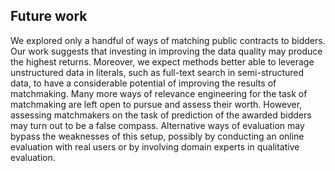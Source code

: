 ## Future work

<!-- náměty pro další vědecké zkoumání -->

We explored only a handful of ways of matching public contracts to bidders.
Our work suggests that investing in improving the data quality may produce the highest returns.
Moreover, we expect methods better able to leverage unstructured data in literals, such as full-text search in semi-structured data, to have a considerable potential of improving the results of matchmaking.
Many more ways of relevance engineering for the task of matchmaking are left open to pursue and assess their worth.
However, assessing matchmakers on the task of prediction of the awarded bidders may turn out to be a false compass.
Alternative ways of evaluation may bypass the weaknesses of this setup, possibly by conducting an online evaluation with real users or by involving domain experts in qualitative evaluation.
